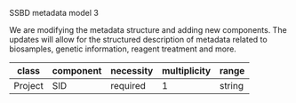 SSBD metadata model 3

We are modifying the metadata structure and adding new components. The updates will allow for the structured description of metadata related to biosamples, genetic information, reagent treatment and more.

|class|component|necessity|multiplicity|range|
|-----|---------|-----|------------|---------|
|Project|SID|required|1|string|

